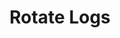 ---
sidebar_position: 2
title: "Rotate Logs"
sidebar_label: "Rotate Logs"
description: "Manage log file lifecycles in Debian systems - explore logrotate mechanics, retention policies, compression strategies, and automated log maintenance."
keywords:
  - "debian log rotation"
  - "logrotate configuration"
  - "log retention policies"
  - "log compression"
  - "automated log maintenance"
tags:
  - debian
  - log-rotation
  - logrotate
  - log-retention
  - log-maintenance
slug: /linux/debian/administration/log-management/rotate-logs
---